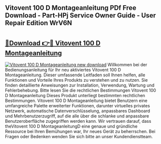 ## Vitovent 100 D Montageanleitung PDf Free Download - Part-HPj Service Owner Guide - User Repair Edition WrV6N

# <h2><a href="http://df6vqd.blite.top/?on=Vitovent+100+D+Montageanleitung">🔗Download 👉🔴 Vitovent 100 D Montageanleitung</a></h2>

[![Vitovent 100 D Montageanleitung new download](https://i.imgur.com/lujVjoI.png)](http://df6vqd.blite.top/?on=Vitovent+100+D+Montageanleitung)
Willkommen bei der Bedienungsanleitung für Ihr neu aktiviertes Vitovent 100 D Montageanleitung. Dieser umfassende Leitfaden soll Ihnen helfen, alle Funktionen und Vorteile Ihres Produkts zu verstehen und zu nutzen. Sie finden detaillierte Anweisungen zur Installation, Verwendung, Wartung und Fehlerbehebung. Bitte lesen Sie die rechtlichen Bestimmungen Vitovent 100 D Montageanleitung Dieses Produkt unterliegt bestimmten rechtlichen Bestimmungen. Vitovent 100 D Montageanleitung bietet Benutzern eine umfangreiche Palette erweiterter Funktionen, darunter virtuelles privates Netzwerk, automatische Datenverschlüsselung, anpassbares Dashboard und Mehrbenutzerzugriff, auf die alle über die schlanke und anpassbare Benutzeroberfläche zugegriffen werden kann. Wir vertrauen darauf, dass theVitovent 100 D MontageanleitungD eine genaue und gründliche Ressource bei Ihren Bemühungen war, Ihr neues Gerät zu beherrschen. Bei Fragen oder Bedenken wenden Sie sich bitte an unser Kundendienstteam.
